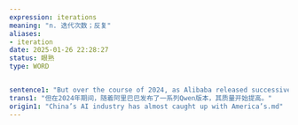 ```yaml
---
expression: iterations
meaning: "n. 迭代次数；反复"
aliases: 
- iteration
date: 2025-01-26 22:28:27
status: 眼熟
type: WORD


sentence1: "But over the course of 2024, as Alibaba released successive iterations of Qwen, the quality began to improve."
trans1: "但在2024年期间，随着阿里巴巴发布了一系列Qwen版本，其质量开始提高。"
origin1: "China’s AI industry has almost caught up with America’s.md"
---
```

